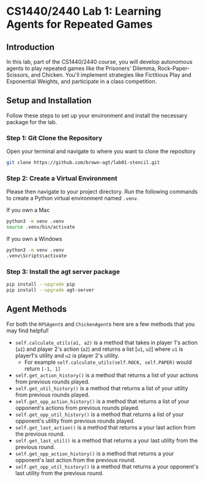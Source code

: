 # CS1440/2440 Lab 1: Learning Agents for Repeated Games

## Introduction
In this lab, part of the CS1440/2440 course, you will develop autonomous agents to play repeated games like the Prisoners' Dilemma, Rock-Paper-Scissors, and Chicken. 
You'll implement strategies like Fictitious Play and Exponential Weights, and participate in a class competition.

## Setup and Installation
Follow these steps to set up your environment and install the necessary package for the lab.

### Step 1: Git Clone the Repository 
Open your terminal and navigate to where you want to clone the repository
```bash 
git clone https://github.com/brown-agt/lab01-stencil.git
```

### Step 2: Create a Virtual Environment
Please then navigate to your project directory. Run the following commands to create a Python virtual environment named `.venv`.

If you own a Mac 
```bash
python3 -m venv .venv
source .venv/bin/activate
```

If you own a Windows 
```bash 
python3 -m venv .venv
.venv\Scripts\activate
```

### Step 3: Install the agt server package
```bash
pip install --upgrade pip
pip install --upgrade agt-server
```

## Agent Methods 
For both the `RPSAgent`s and `ChickenAgent`s here are a few methods that you may find helpful! 
- `self.calculate_utils(a1, a2)` is a method that takes in player 1's action (`a1`) and player 2's action (`a2`) and returns a list [`u1`, `u2`] where `u1` is player1's utility and `u2` is player 2's utility. 
    - For example `self.calculate_utils(self.ROCK, self.PAPER)` would return `[-1, 1]`
- `self.get_action_history()` is a method that returns a list of your actions from previous rounds played.
- `self.get_util_history()` is a method that returns a list of your utility from previous rounds played. 
- `self.get_opp_action_history()` is a method that returns a list of your opponent's actions from previous rounds played.
- `self.get_opp_util_history()` is a method that returns a list of your opponent's utility from previous rounds played.
- `self.get_last_action()` is a method that returns a your last action from the previous round.
- `self.get_last_util()` is a method that returns a your last utility from the previous round.
- `self.get_opp_action_history()` is a method that returns a your opponent's last action from the previous round.
- `self.get_opp_util_history()` is a method that returns a your opponent's last utility from the previous round.
